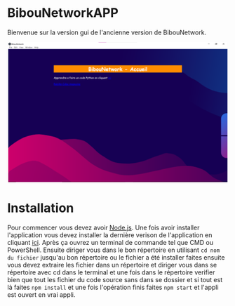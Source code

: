 # BibouNetworkAPP
Bienvenue sur la version gui de l'ancienne version de BibouNetwork.
<center><img src="image.png" width="500"></center>

# Installation
Pour commencer vous devez avoir <a href="https://nodejs.org">Node.js</a>. Une fois avoir installer l'application vous devez installer la dernière verison de l'application en cliquant <a href="https://github.com/Bibou1494/BibouNetworkAPP/releases">ici</a>. Après ça ouvrez un terminal de commande tel que CMD ou PowerShell. Ensuite diriger vous dans le bon répertoire en utilisant `cd nom du fichier` jusqu'au bon répertoire ou le fichier a été installer faites ensuite vous devez extraire les fichier dans un répertoire et diriger vous dans se répertoire avec cd dans le terminal et une fois dans le répertoire verifier bien que tout les fichier du code source sans dans se dossier et si tout est là faites `npm install` et une fois l'opération finis faites `npm start` et l'appli est ouvert en vrai appli.
